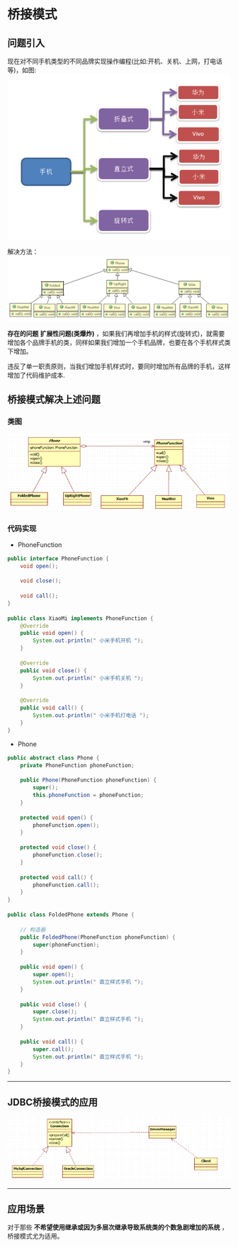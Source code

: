# 桥接模式
## 问题引入
现在对不同手机类型的不同品牌实现操作编程(比如:开机、关机、上网，打电话等)，如图:
![bridge-problem](./assets/bridge-problem.png)

解决方法：
![bridge-problem-design](./assets/bridge-problem-design.png)

**存在的问题**
**扩展性问题(类爆炸)** ，如果我们再增加手机的样式(旋转式)，就需要增加各个品牌手机的类，同样如果我们增加一个手机品牌，也要在各个手机样式类下增加。

违反了单一职责原则，当我们增加手机样式时，要同时增加所有品牌的手机，这样增加了代码维护成本.

## 桥接模式解决上述问题
### 类图
![bridge](./assets/bridge.png)

### 代码实现
* PhoneFunction
```java
public interface PhoneFunction {
	void open();

	void close();

	void call();
}

public class XiaoMi implements PhoneFunction {
	@Override
	public void open() {
		System.out.println(" 小米手机开机 ");
	}

	@Override
	public void close() {
		System.out.println(" 小米手机关机 ");
	}

	@Override
	public void call() {
		System.out.println(" 小米手机打电话 ");
	}
}
```

* Phone
```java
public abstract class Phone {
	private PhoneFunction phoneFunction;

	public Phone(PhoneFunction phoneFunction) {
		super();
		this.phoneFunction = phoneFunction;
	}

	protected void open() {
		phoneFunction.open();
	}

	protected void close() {
		phoneFunction.close();
	}

	protected void call() {
		phoneFunction.call();
	}
}

public class FoldedPhone extends Phone {

	// 构造器
	public FoldedPhone(PhoneFunction phoneFunction) {
		super(phoneFunction);
	}

	public void open() {
		super.open();
		System.out.println(" 直立样式手机 ");
	}

	public void close() {
		super.close();
		System.out.println(" 直立样式手机 ");
	}

	public void call() {
		super.call();
		System.out.println(" 直立样式手机 ");
	}
}
```

---
## JDBC桥接模式的应用
![bridge-jdbc](./assets/bridge-jdbc.png)

---
## 应用场景
对于那些 **不希望使用继承或因为多层次继承导致系统类的个数急剧增加的系统** ，桥接模式尤为适用。
